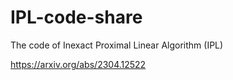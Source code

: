 # IPL-code-share
The code of Inexact Proximal Linear Algorithm (IPL)

https://arxiv.org/abs/2304.12522
